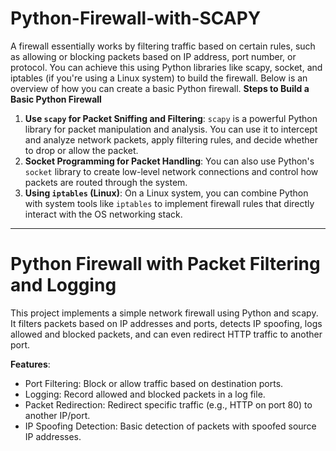 # Python-Firewall-with-SCAPY

A firewall essentially works by filtering traffic based on certain rules, such as allowing or blocking packets based on IP address, port number, or protocol. You can achieve this using Python libraries like scapy, socket, and iptables (if you're using a Linux system) to build the firewall. Below is an overview of how you can create a basic Python firewall.
**Steps to Build a Basic Python Firewall**
1. **Use `scapy` for Packet Sniffing and Filtering**: `scapy` is a powerful Python library for packet manipulation and analysis. You can use it to intercept and analyze network packets, apply filtering rules, and decide whether to drop or allow the packet.
2. **Socket Programming for Packet Handling**: You can also use Python's `socket` library to create low-level network connections and control how packets are routed through the system.
3. **Using `iptables` (Linux)**: On a Linux system, you can combine Python with system tools like `iptables` to implement firewall rules that directly interact with the OS networking stack.

---

# Python Firewall with Packet Filtering and Logging

This project implements a simple network firewall using Python and scapy. It filters packets based on IP addresses and ports, detects IP spoofing, logs allowed and blocked packets, and can even redirect HTTP traffic to another port.

**Features**:
- Port Filtering: Block or allow traffic based on destination ports.
- Logging: Record allowed and blocked packets in a log file.
- Packet Redirection: Redirect specific traffic (e.g., HTTP on port 80) to another IP/port.
- IP Spoofing Detection: Basic detection of packets with spoofed source IP addresses.


